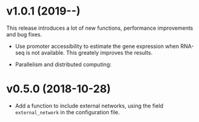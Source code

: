 v1.0.1 (2019--)
===============

This release introduces a lot of new functions, performance improvements and 
bug fixes.

- Use promoter accessibility to estimate the gene expression when RNA-seq is
  not available. This greately improves the results.

- Parallelism and distributed computing:

v0.5.0 (2018-10-28)
===================

- Add a function to include external networks, using the field
`external_network` in the configuration file.
